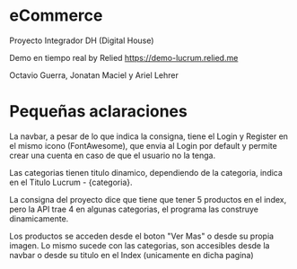 # eCommerce
Proyecto Integrador DH (Digital House)

Demo en tiempo real by Relied
https://demo-lucrum.relied.me

Octavio Guerra, Jonatan Maciel y Ariel Lehrer

# Pequeñas aclaraciones
La navbar, a pesar de lo que indica la consigna, tiene el Login y Register en el mismo icono (FontAwesome), que envia al Login por default y permite crear una cuenta en caso de que el usuario no la tenga.

Las categorias tienen titulo dinamico, dependiendo de la categoria, indica en el Titulo Lucrum - {categoria}.

La consigna del proyecto dice que tiene que tener 5 productos en el index, pero la API trae 4 en algunas categorias, el programa las construye dinamicamente.

Los productos se acceden desde el boton "Ver Mas" o desde su propia imagen. Lo mismo sucede con las categorias, son accesibles desde la navbar o desde su titulo en el Index (unicamente en dicha pagina)